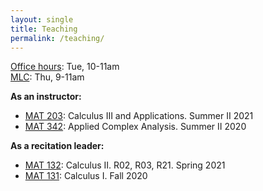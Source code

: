 ```yaml
---
layout: single
title: Teaching
permalink: /teaching/
---
```


[Office hours](https://stonybrook.zoom.us/j/5646113117): Tue, 10-11am   
[MLC](http://www.math.stonybrook.edu/mlc/center-hours.html): Thu, 9-11am   

**As an instructor:**   
* [MAT 203](http://www.math.stonybrook.edu/MAT203): Calculus III and Applications. Summer II 2021
* [MAT 342](/teaching/mat342-summer20): Applied Complex Analysis. Summer II 2020   

**As a recitation leader:**
* [MAT 132](https://www.math.stonybrook.edu/MAT132): Calculus II. R02, R03, R21. Spring 2021
* [MAT 131](https://www.math.stonybrook.edu/MAT131): Calculus I. Fall 2020
